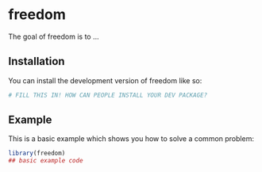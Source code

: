 
# freedom

<!-- badges: start -->
<!-- badges: end -->

The goal of freedom is to ...

## Installation

You can install the development version of freedom like so:

``` r
# FILL THIS IN! HOW CAN PEOPLE INSTALL YOUR DEV PACKAGE?
```

## Example

This is a basic example which shows you how to solve a common problem:

``` r
library(freedom)
## basic example code
```

